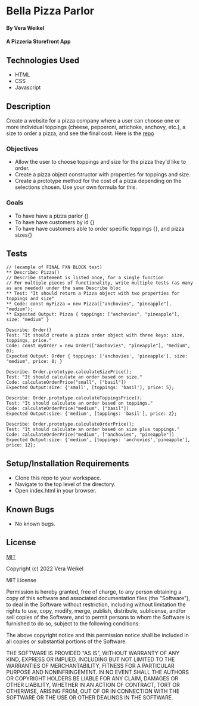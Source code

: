
# Bella Pizza Parlor

#### By Vera Weikel

#### A Pizzeria  Storefront App

## Technologies Used

* HTML 
* CSS 
* Javascript

## Description
Create a website for a pizza company where a user can choose one or more individual toppings (cheese, pepperoni, artichoke, anchovy, etc.), a size to order a pizza, and see the final cost. Here is the [repo](https://github.com/QuietEvolver/bella-pizza-parlor.git)

### Objectives 
* Allow the user to choose toppings and size for the pizza they'd like to order.
* Create a pizza object constructor with properties for toppings and size.
* Create a prototype method for the cost of a pizza depending on the selections chosen. Use your own formula for this.

### Goals
- To have have a pizza parlor {}
- To have have customers by id {}
- To have have customers able to order specific toppings {}, and pizza sizes{}

## Tests
```
// (example of FINAL FXN BLOCK test)
** Describe: Pizza()           
// Describe statement is listed once, for a single function
// For multiple pieces of functionality, write multiple tests (as many as are needed) under the same Describe bloc
** Test: "It should return a Pizza object with two properties for toppings and size"
** Code: const myPizza = new Pizza(["anchovies", "pineapple"], "medium");
** Expected Output: Pizza { toppings: ["anchovies", "pineapple"], size: "medium" }

Describe: Order()           
Test: "It should create a pizza order object with three keys: size, toppings, price."
Code: const myOrder = new Order(["anchovies", "pineapple"], "medium", 0);
Expected Output: Order { toppings: ['anchovies', 'pineapple'], size: "medium", price: 0; }

Describe: Order.prototype.calculateSizePrice();
Test: "It should calculate an order based on size."
Code: calculateOrderPrice("small", ["basil"])
Expected Output:size: {'small', [toppings: 'basil'], price: 5};

Describe: Order.prototype.calculateToppingsPrice();
Test: "It should calculate an order based on toppings."
Code: calculateOrderPrice("medium", ["basil"])
Expected Output:size: {'medium', [toppings: 'basil'], price: 2};

Describe: Order.prototype.calculateOrderPrice();
Test: "It should calculate an order based on size plus toppings."
Code: calculateOrderPrice("medium", ["anchovies", "pineapple"])
Expected Output:size: {'medium', [toppings: 'anchovies','pineapple'], price: 12};

```
## Setup/Installation Requirements

* Clone this repo to your workspace.
* Navigate to the top level of the directory.
* Open index.html in your browser.

## Known Bugs

* No known bugs.

## License

[MIT](https://choosealicense.com/licenses/mit/)

Copyright (c) 2022 Vera Weikel

MIT License

Permission is hereby granted, free of charge, to any person obtaining a copy
of this software and associated documentation files (the "Software"), to deal
in the Software without restriction, including without limitation the rights
to use, copy, modify, merge, publish, distribute, sublicense, and/or sell
copies of the Software, and to permit persons to whom the Software is
furnished to do so, subject to the following conditions:

The above copyright notice and this permission notice shall be included in all
copies or substantial portions of the Software.

THE SOFTWARE IS PROVIDED "AS IS", WITHOUT WARRANTY OF ANY KIND, EXPRESS OR
IMPLIED, INCLUDING BUT NOT LIMITED TO THE WARRANTIES OF MERCHANTABILITY,
FITNESS FOR A PARTICULAR PURPOSE AND NONINFRINGEMENT. IN NO EVENT SHALL THE
AUTHORS OR COPYRIGHT HOLDERS BE LIABLE FOR ANY CLAIM, DAMAGES OR OTHER
LIABILITY, WHETHER IN AN ACTION OF CONTRACT, TORT OR OTHERWISE, ARISING FROM,
OUT OF OR IN CONNECTION WITH THE SOFTWARE OR THE USE OR OTHER DEALINGS IN THE
SOFTWARE.